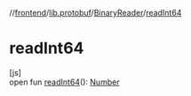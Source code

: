 //[frontend](../../../index.md)/[lib.protobuf](../index.md)/[BinaryReader](index.md)/[readInt64](read-int64.md)

# readInt64

[js]\
open fun [readInt64](read-int64.md)(): [Number](https://kotlinlang.org/api/latest/jvm/stdlib/kotlin/-number/index.html)
